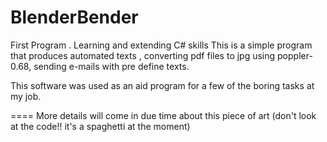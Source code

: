 # BlenderBender

First Program . Learning and extending C# skills
This is a simple program that produces automated texts , converting pdf files to jpg using poppler-0.68, sending e-mails with pre define texts.

This software was used as an aid program for a few of the boring tasks at my job.

====
More details will come in due time about this piece of art (don't look at the code!! it's a spaghetti at the moment)
